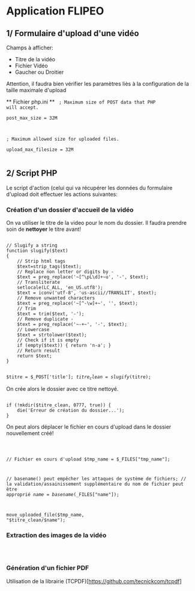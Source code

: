 # Application FLIPEO


## 1/ Formulaire d'upload d'une vidéo

Champs à afficher:
* Titre de la vidéo
* Fichier Vidéo
* Gaucher ou Droitier


Attention, il faudra bien vérifier les paramètres liès à la configuration de la taille maximale d'upload

** Fichier php.ini **
<code>
; Maximum size of POST data that PHP will accept.  
post_max_size = 32M  
  
; Maximum allowed size for uploaded files.  
upload_max_filesize = 32M  
</code>



## 2/ Script PHP

Le script d'action (celui qui va récupérer les données du formulaire d'upload doit effectuer les actions suivantes:

### Création d'un dossier d'accueil de la vidéo

On va utiliser le titre de la video pour le nom du dossier. Il faudra prendre soin de **nettoyer** le titre avant!

<code>
// Slugify a string
function slugify($text)
{
    // Strip html tags
    $text=strip_tags($text);
    // Replace non letter or digits by -
    $text = preg_replace('~[^\pL\d]+~u', '-', $text);
    // Transliterate
    setlocale(LC_ALL, 'en_US.utf8');
    $text = iconv('utf-8', 'us-ascii//TRANSLIT', $text);
    // Remove unwanted characters
    $text = preg_replace('~[^-\w]+~', '', $text);
    // Trim
    $text = trim($text, '-');
    // Remove duplicate -
    $text = preg_replace('~-+~', '-', $text);
    // Lowercase
    $text = strtolower($text);
    // Check if it is empty
    if (empty($text)) { return 'n-a'; }
    // Return result
    return $text;
}

$titre = $_POST['title'];
$titre_clean = slugify($titre);
</code>


On crée alors le dossier avec ce titre nettoyé.

<code>
if (!mkdir($titre_clean, 0777, true)) {
    die('Erreur de création du dossier...');
}
</code>



On peut alors déplacer le fichier en cours d'upload dans le dossier nouvellement créé!

<code>

// Fichier en cours d'upload
$tmp_name = $_FILES["tmp_name"];

// basename() peut empêcher les attaques de système de fichiers;
// la validation/assainissement supplémentaire du nom de fichier peut être approprié
$name = basename($_FILES["name"]);

move_uploaded_file($tmp_name, "$titre_clean/$name");
</code>




### Extraction des images de la vidéo

<code>

</code>

### Génération d'un fichier PDF

Utilisation de la librairie (TCPDF)[https://github.com/tecnickcom/tcpdf]
